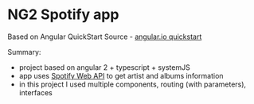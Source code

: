 # NG2 Spotify app

Based on Angular QuickStart Source - [angular.io quickstart](https://angular.io/docs/ts/latest/quickstart.html)

Summary: 
- project based on angular 2 + typescript + systemJS
- app uses [Spotify Web API](https://developer.spotify.com/web-api/) to get artist and albums information
- in this project I used multiple components, routing (with parameters), interfaces